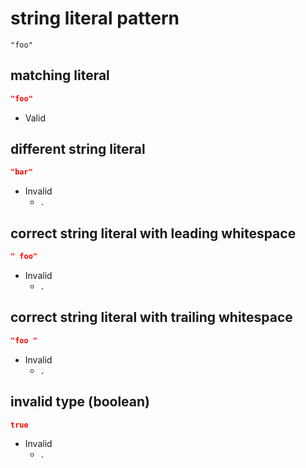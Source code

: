 # string literal pattern
```jsbp
"foo"
```

## matching literal
```json
"foo"
```
+ Valid

## different string literal
```json
"bar"
```
+ Invalid
    - `.`

## correct string literal with leading whitespace
```json
" foo"
```
+ Invalid
    - `.`

## correct string literal with trailing whitespace
```json
"foo "
```
+ Invalid
    - `.`

## invalid type (boolean)
```json
true
```
+ Invalid
    - `.`